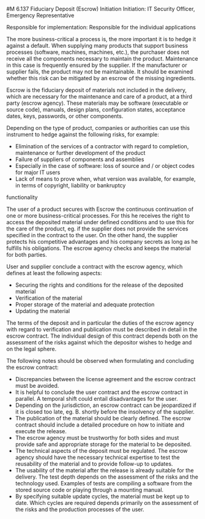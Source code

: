 #M 6.137 Fiduciary Deposit (Escrow)
Initiation Initiation: IT Security Officer, Emergency Representative

Responsible for implementation: Responsible for the individual applications

The more business-critical a process is, the more important it is to hedge it against a default. When supplying many products that support business processes (software, machines, machines, etc.), the purchaser does not receive all the components necessary to maintain the product. Maintenance in this case is frequently ensured by the supplier. If the manufacturer or supplier fails, the product may not be maintainable. It should be examined whether this risk can be mitigated by an escrow of the missing ingredients.

Escrow is the fiduciary deposit of materials not included in the delivery, which are necessary for the maintenance and care of a product, at a third party (escrow agency). These materials may be software (executable or source code), manuals, design plans, configuration states, acceptance dates, keys, passwords, or other components.

Depending on the type of product, companies or authorities can use this instrument to hedge against the following risks, for example:

* Elimination of the services of a contractor with regard to completion, maintenance or further development of the product
* Failure of suppliers of components and assemblies
* Especially in the case of software: loss of source and / or object codes for major IT users
* Lack of means to prove when, what version was available, for example, in terms of copyright, liability or bankruptcy


functionality

The user of a product secures with Escrow the continuous continuation of one or more business-critical processes. For this he receives the right to access the deposited material under defined conditions and to use this for the care of the product, eg. if the supplier does not provide the services specified in the contract to the user. On the other hand, the supplier protects his competitive advantages and his company secrets as long as he fulfills his obligations. The escrow agency checks and keeps the material for both parties.

User and supplier conclude a contract with the escrow agency, which defines at least the following aspects:

* Securing the rights and conditions for the release of the deposited material
* Verification of the material
* Proper storage of the material and adequate protection
* Updating the material


The terms of the deposit and in particular the duties of the escrow agency with regard to verification and publication must be described in detail in the escrow contract. The individual design of this contract depends both on the assessment of the risks against which the depositor wishes to hedge and on the legal sphere.

The following notes should be observed when formulating and concluding the escrow contract:

* Discrepancies between the license agreement and the escrow contract must be avoided.
* It is helpful to conclude the user contract and the escrow contract in parallel. A temporal shift could entail disadvantages for the user.
* Depending on the jurisdiction, an escrow contract can be jeopardized if it is closed too late, eg. B. shortly before the insolvency of the supplier.
* The publication of the material should be clearly defined. The escrow contract should include a detailed procedure on how to initiate and execute the release.
* The escrow agency must be trustworthy for both sides and must provide safe and appropriate storage for the material to be deposited.
* The technical aspects of the deposit must be regulated. The escrow agency should have the necessary technical expertise to test the reusability of the material and to provide follow-up to updates.
* The usability of the material after the release is already suitable for the delivery. The test depth depends on the assessment of the risks and the technology used. Examples of tests are compiling a software from the stored source code or playing through a mounting manual.
* By specifying suitable update cycles, the material must be kept up to date. Which cycles are required depends primarily on the assessment of the risks and the production processes of the user.




